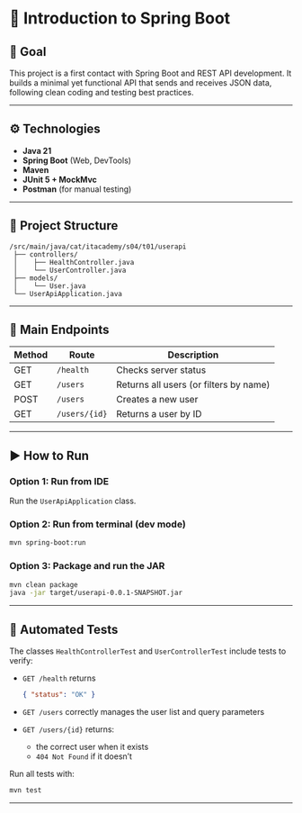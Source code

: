 # 🧩 Introduction to Spring Boot

## 🎯 Goal

This project is a first contact with Spring Boot and REST API development.
It builds a minimal yet functional API that sends and receives JSON data, following clean coding and testing best practices.

---

## ⚙️ Technologies

- **Java 21**
- **Spring Boot** (Web, DevTools)
- **Maven**
- **JUnit 5 + MockMvc**
- **Postman** (for manual testing)

---

## 🧱 Project Structure

```text
/src/main/java/cat/itacademy/s04/t01/userapi
 ├── controllers/
 │    ├── HealthController.java
 │    └── UserController.java
 ├── models/
 │    └── User.java
 └── UserApiApplication.java
```

---

## 🧩 Main Endpoints

| Method | Route            | Description                              |
|--------|------------------|------------------------------------------|
| GET    | `/health`        | Checks server status                     |
| GET    | `/users`         | Returns all users (or filters by name)   |
| POST   | `/users`         | Creates a new user                       |
| GET    | `/users/{id}`    | Returns a user by ID                     |

---

## ▶️ How to Run

### Option 1: Run from IDE
Run the `UserApiApplication` class.

### Option 2: Run from terminal (dev mode)

```bash
mvn spring-boot:run
```

### Option 3: Package and run the JAR

```bash
mvn clean package
java -jar target/userapi-0.0.1-SNAPSHOT.jar
```

---

## 🧪 Automated Tests

The classes `HealthControllerTest` and `UserControllerTest` include tests to verify:

- `GET /health` returns
  ```json
  { "status": "OK" }
  ```

- `GET /users` correctly manages the user list and query parameters

- `GET /users/{id}` returns:
  - the correct user when it exists
  - `404 Not Found` if it doesn’t

Run all tests with:

```bash
mvn test
```

---